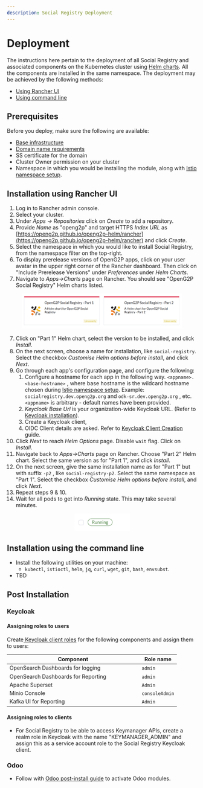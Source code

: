 ```yaml
---
description: Social Registry Deployment
---
```


# Deployment

The instructions here pertain to the deployment of all Social Registry and associated components on the Kubernetes cluster using [Helm charts](helm-charts.md).   All the components are installed in the same namespace. The deployment may be achieved by the following methods:

* [Using Rancher UI](./#installation-using-rancher-ui)&#x20;
* [Using command line](./#installation-using-the-command-line)

## Prerequisites

Before you deploy, make sure the following are available:

* [Base infrastructure](../../deployment/base-infrastructure/)&#x20;
* [Domain name requirements](../../deployment/hardware-requirements.md#dns)
* SS certificate for the domain
* Cluster Owner permission on your cluster
* Namespace in which you would be installing the module, along with [Istio namespace setup](../../deployment/base-infrastructure/openg2p-cluster/cluster-setup/istio.md#namespace-setup).

## Installation using Rancher UI

1. Log in to Rancher admin console.
2. Select your cluster.
3. Under _Apps -> Repositories_ click on _Create_ to add a repository.
4. Provide _Name_ as "openg2p" and target HTTPS _Index URL_ as [https://openg2p.github.io/openg2p-helm/rancher](https://openg2p.github.io/openg2p-helm/rancher) and click _Create_.
5. Select the namespace in which you would like to install Social Registry, from the namespace filter on the top-right.
6. To display prerelease versions of OpenG2P apps, click on your user avatar in the upper right corner of the Rancher dashboard. Then click on "Include Prerelease Versions" under _Preferences_ under _Helm Charts_.
7. Navigate to _Apps->Charts_ page on Rancher. You should see "OpenG2P Social Registry" Helm charts listed.

<div align="left">

<figure><img src="../../.gitbook/assets/social-registry-deployment-rancher-list.png" alt=""><figcaption></figcaption></figure>

</div>

7. Click on "Part 1" Helm chart, select the version to be installed, and click _Install_.
8. On the next screen, choose a name for installation, like `social-registry`. Select the checkbox _Customise Helm options before install_, and click _Next_.
9. Go through each app's configuration page, and configure the following:
   1. Configure a hostname for each app in the following way. `<appname>.<base-hostname>` , where base hostname is the wildcard hostname chosen during [Istio namespace setup](../../deployment/base-infrastructure/openg2p-cluster/cluster-setup/istio.md#namespace-setup).  Example: `socialregistry.dev.openg2p.org` and `odk-sr.dev.openg2p.org` , etc. `<appname>` is arbitrary - default names have been provided.
   2. _Keycloak Base Url_ is your organization-wide Keycloak URL.  (Refer to [Keycloak installation](../../deployment/base-infrastructure/rancher.md#keycloak-installation)).
   3. Create a Keycloak client,&#x20;
   4. &#x20;OIDC Client details are asked. Refer to [Keycloak Client Creation](../../deployment/deployment-guide/keycloak-client-creation.md) guide.
10. Click _Next_ to reach _Helm Options_ page. Disable `wait` flag. Click on _Install_.
11. Navigate back to _Apps->Charts_ page on Rancher. Choose "Part 2" Helm chart. Select the same version as for "Part 1", and click _Install_.
12. On the next screen, give the same installation name as for "Part 1" but with suffix `-p2` , like `social-registry-p2`. Select the same namespace as "Part 1". Select the checkbox _Customise Helm options before install_, and click _Next_.
13. Repeat steps 9 & 10.&#x20;
14. Wait for all pods to get into _Running_ state. This may take several minutes.

<div align="center">

<figure><img src="../../.gitbook/assets/pod-running.png" alt="" width="147"><figcaption></figcaption></figure>

</div>

## Installation using the command line

* Install the following utilities on your machine:
  * `kubectl`, `istioctl`, `helm`, `jq`, `curl`, `wget`, `git`, `bash`, `envsubst`.
* TBD

## Post Installation

### Keycloak

#### Assigning roles to users

Create[ Keycloak client roles](https://www.keycloak.org/docs/latest/server\_admin/#con-client-roles\_server\_administration\_guide) for the following components and assign them to users:

<table><thead><tr><th width="336">Component</th><th>Role name</th></tr></thead><tbody><tr><td>OpenSearch Dashboards for logging</td><td><code>admin</code></td></tr><tr><td>OpenSearch Dashboards for Reporting </td><td> <code>admin</code></td></tr><tr><td>Apache Superset</td><td><code>Admin</code></td></tr><tr><td>Minio Console</td><td> <code>consoleAdmin</code></td></tr><tr><td>Kafka UI for Reporting</td><td><code>Admin</code></td></tr></tbody></table>

#### Assigning roles to clients

* For Social Registry to be able to access Keymanager APIs, create a realm role in Keycloak with the name "KEYMANAGER\_ADMIN" and assign this as a service account role to the Social Registry Keycloak client.

### Odoo

* Follow with [Odoo post-install guide](../../deployment/deployment-guide/odoo-post-install-configuration.md) to activate Odoo modules.
